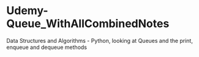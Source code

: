 # Udemy-Queue_WithAllCombinedNotes
Data Structures and Algorithms - Python, looking at Queues and the print, enqueue and dequeue methods
